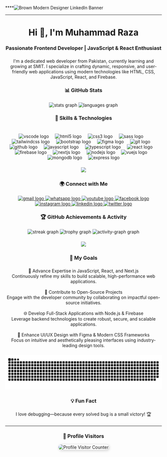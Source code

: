 ****![Brown Modern Designer LinkedIn Banner](https://github.com/user-attachments/assets/9d786765-b7ae-4037-8de8-c1a008035c5c)

---

<h1 align="center">Hi 👋, I'm Muhammad Raza</h1>

###

<h3 align="center">Passionate Frontend Developer | JavaScript & React Enthusiast</h3>



###

<p align="center">I'm a dedicated web developer from Pakistan, currently learning and growing at SMIT. I specialize in crafting dynamic, responsive, and user-friendly web applications using modern technologies like HTML, CSS, JavaScript, React, and Firebase.</p>

###

<h3 align="center">📊 GitHub Stats</h3>

###

<div align="center">
<img src="https://github-readme-stats.vercel.app/api?username=CodeWith-SMR&hide_title=false&hide_rank=false&show_icons=true&include_all_commits=true&count_private=true&disable_animations=false&theme=dracula&locale=en&hide_border=false&order=1" height="150" alt="stats graph"  />
  <img src="https://github-readme-stats.vercel.app/api/top-langs?username=CodeWith-SMR&locale=en&hide_title=false&layout=compact&card_width=320&langs_count=5&theme=dracula&hide_border=false&order=2" height="150" alt="languages graph"  />
</div>

###

<h3 align="center">🚀 Skills & Technologies</h3>

###

<br clear="both">

<div align="center">
  <img src="https://cdn.jsdelivr.net/gh/devicons/devicon/icons/vscode/vscode-original.svg" height="30" alt="vscode logo"  />
  <img width="12" />
  <img src="https://skillicons.dev/icons?i=html" height="30" alt="html5 logo"  />
  <img width="12" />
  <img src="https://skillicons.dev/icons?i=css" height="30" alt="css3 logo"  />
  <img width="12" />
  <img src="https://skillicons.dev/icons?i=sass" height="30" alt="sass logo"  />
  <img width="12" />
  <img src="https://skillicons.dev/icons?i=tailwind" height="30" alt="tailwindcss logo"  />
  <img width="12" />
  <img src="https://skillicons.dev/icons?i=bootstrap" height="30" alt="bootstrap logo"  />
  <img width="12" />
  <img src="https://skillicons.dev/icons?i=figma" height="30" alt="figma logo"  />
  <img width="12" />
  <img src="https://skillicons.dev/icons?i=git" height="30" alt="git logo"  />
  <img width="12" />
  <img src="https://skillicons.dev/icons?i=github" height="30" alt="github logo"  />
  <img width="12" />
  <img src="https://skillicons.dev/icons?i=js" height="30" alt="javascript logo"  />
  <img width="12" />
  <img src="https://skillicons.dev/icons?i=ts" height="30" alt="typescript logo"  />
  <img width="12" />
  <img src="https://skillicons.dev/icons?i=react" height="30" alt="react logo"  />
  <img width="12" />
  <img src="https://skillicons.dev/icons?i=firebase" height="30" alt="firebase logo"  />
  <img width="12" />
  <img src="https://skillicons.dev/icons?i=nextjs" height="30" alt="nextjs logo"  />
  <img width="12" />
  <img src="https://skillicons.dev/icons?i=nodejs" height="30" alt="nodejs logo"  />
  <img width="11" />
  <img src="https://skillicons.dev/icons?i=vue" height="30" alt="vuejs logo"  />
  <img width="12" />
  <img src="https://skillicons.dev/icons?i=mongodb" height="30" alt="mongodb logo"  />
  <img width="12" />
  <img src="https://skillicons.dev/icons?i=express" height="30" alt="express logo"  />
</div>

###



<div align="center">
  <img height="150" src="https://raw.githubusercontent.com/PolarBearGG/PolarBearGG/master/web-developer.gif"  />
</div>

###

<h3 align="center">🌍 Connect with Me</h3>

###

<div align="center">
  <a href="https://mail.google.com/mail/u/0/?ogbl#inbox" target="_blank">
    <img src="https://raw.githubusercontent.com/maurodesouza/profile-readme-generator/master/src/assets/icons/social/gmail/default.svg" width="47" height="35" alt="gmail logo"  />
  </a>
  <a href="https://wa.me/923161045073" target="_blank">
    <img src="https://raw.githubusercontent.com/maurodesouza/profile-readme-generator/master/src/assets/icons/social/whatsapp/default.svg" width="47" height="35" alt="whatsapp logo"  />
  </a>
  <a href="https://www.youtube.com/@CodeWith-SMR" target="_blank">
    <img src="https://raw.githubusercontent.com/maurodesouza/profile-readme-generator/master/src/assets/icons/social/youtube/default.svg" width="47" height="35" alt="youtube logo"  />
  </a>
  <a href="https://www.facebook.com/profile.php?id=61552142131093" target="_blank">
    <img src="https://raw.githubusercontent.com/maurodesouza/profile-readme-generator/master/src/assets/icons/social/facebook/default.svg" width="47" height="35" alt="facebook logo"  />
  </a>
  <a href="https://www.instagram.com/codewithsmrofficial/" target="_blank">
    <img src="https://raw.githubusercontent.com/maurodesouza/profile-readme-generator/master/src/assets/icons/social/instagram/default.svg" width="47" height="35" alt="instagram logo"  />
  </a>
  <a href="https://www.linkedin.com/in/muhammad-raza-653622346/" target="_blank">
    <img src="https://raw.githubusercontent.com/maurodesouza/profile-readme-generator/master/src/assets/icons/social/linkedin/default.svg" width="47" height="35" alt="linkedin logo"  />
  </a>
  <a href="https://twitter.com/CodeWithSMR" target="_blank">
    <img src="https://raw.githubusercontent.com/maurodesouza/profile-readme-generator/master/src/assets/icons/social/twitter/default.svg" width="47" height="35" alt="twitter logo"  />
  </a>
</div>

###

<h3 align="center">🏆 GitHub Achievements & Activity</h3>

###

<div align="center">
  <img src="https://streak-stats.demolab.com?user=CodeWith-SMR&locale=en&mode=daily&theme=dracula&hide_border=false&border_radius=5&order=3" height="150" alt="streak graph"  />
  <img src="https://github-profile-trophy.vercel.app?username=CodeWith-SMR&theme=dracula&column=-1&row=1&margin-w=8&margin-h=8&no-bg=false&no-frame=false&order=4" height="150" alt="trophy graph"  />
  <img src="https://github-readme-activity-graph.vercel.app/graph?username=CodeWith-SMR&radius=16&theme=react&area=true&order=5" height="300" alt="activity-graph graph"  />
</div>

###

<div align="center">
  <img height="150" src="https://media.giphy.com/media/Y4ak9Ki2GZCbJxAnJD/giphy.gif?cid=ecf05e47jww8fwtm3xc8foqar8io57wyb6apkcn2s7e1ore3&ep=v1_gifs_related&rid=giphy.gif&ct=g"  />
</div>

###

<h3 align="center">🎯 My Goals</h3>

###

<p align="center">🚀 Advance Expertise in JavaScript, React, and Next.js<br>Continuously refine my skills to build scalable, high-performance web applications.<br><br>🔗 Contribute to Open-Source Projects<br>Engage with the developer community by collaborating on impactful open-source initiatives.<br><br>🌐 Develop Full-Stack Applications with Node.js & Firebase<br>Leverage backend technologies to create robust, secure, and scalable applications.<br><br>🎨 Enhance UI/UX Design with Figma & Modern CSS Frameworks<br>Focus on intuitive and aesthetically pleasing interfaces using industry-leading design tools.</p>

###

<picture>
  <source
    media="(prefers-color-scheme: dark)"
    srcset="https://raw.githubusercontent.com/platane/snk/output/github-contribution-grid-snake-dark.svg"
  />
  <source
    media="(prefers-color-scheme: light)"
    srcset="https://raw.githubusercontent.com/platane/snk/output/github-contribution-grid-snake.svg"
  />
  <img
    alt="github contribution grid snake animation"
    src="https://raw.githubusercontent.com/platane/snk/output/github-contribution-grid-snake.svg"
  />
</picture>

###

<h3 align="center">💡 Fun Fact</h3>

###

<p align="center">I love debugging—because every solved bug is a small victory! 🏆</p>

###
---

<div align="center">
  <h3>👀 Profile Visitors</h3>
  <img src="https://profile-counter.glitch.me/CodeWithSMR/count.svg?" 
       alt="Profile Visitor Counter" 
       style="border-radius: 10px; box-shadow: 2px 2px 10px rgba(0, 0, 0, 0.2);" />
</div>


###
